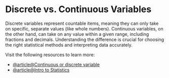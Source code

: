 # Discrete vs. Continuous Variables

Discrete variables represent countable items, meaning they can only take on specific, separate values (like whole numbers). Continuous variables, on the other hand, can take on any value within a given range, including fractions and decimals. Understanding the difference is crucial for choosing the right statistical methods and interpreting data accurately.

Visit the following resources to learn more:

- [@article@Continuous or discrete variable](https://en.wikipedia.org/wiki/Continuous_or_discrete_variable)
- [@article@Intro to Statistics](https://www.udacity.com/course/intro-to-statistics--st101)
